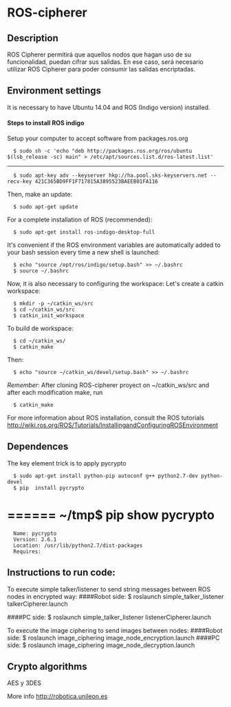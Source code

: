 ROS-cipherer
==============================

## Description
ROS Cipherer permitirá que aquellos nodos que hagan uso de su funcionalidad, puedan cifrar sus salidas. En ese caso, será necesario utilizar ROS Cipherer para poder consumir las salidas encriptadas.

## Environment settings
It is necessary to have Ubuntu 14.04 and ROS (Indigo version) installed.
#### Steps to install ROS indigo
Setup your computer to accept software from packages.ros.org

      $ sudo sh -c 'echo "deb http://packages.ros.org/ros/ubuntu $(lsb_release -sc) main" > /etc/apt/sources.list.d/ros-latest.list'
-------
      $ sudo apt-key adv --keyserver hkp://ha.pool.sks-keyservers.net --recv-key 421C365BD9FF1F717815A3895523BAEEB01FA116      

Then, make an update:

      $ sudo apt-get update
      
For a complete installation of ROS (recommended):

      $ sudo apt-get install ros-indigo-desktop-full
      
It's convenient if the ROS environment variables are automatically added to your bash session every time a new shell is launched: 

      $ echo "source /opt/ros/indigo/setup.bash" >> ~/.bashrc
      $ source ~/.bashrc
      
Now, it is also necessary to configuring the workspace:
Let's create a catkin workspace: 

      $ mkdir -p ~/catkin_ws/src
      $ cd ~/catkin_ws/src
      $ catkin_init_workspace
      
To build de workspace:

      $ cd ~/catkin_ws/
      $ catkin_make
      
Then:
      
      $ echo "source ~/catkin_ws/devel/setup.bash" >> ~/.bashrc
      
*Remember*: After cloning ROS-cipherer proyect on ~/catkin_ws/src and after each modification make, run

      $ catkin_make

For more information about ROS installation, consult the ROS tutorials http://wiki.ros.org/ROS/Tutorials/InstallingandConfiguringROSEnvironment
    

## Dependences
The key element trick is to apply pycrypto

      $ sudo apt-get install python-pip autoconf g++ python2.7-dev python-devel
      $ pip  install pycrypto
======
      ~/tmp$ pip show pycrypto
======
      Name: pycrypto
      Version: 2.6.1
      Location: /usr/lib/python2.7/dist-packages
      Requires: 

## Instructions to run code:
To execute simple talker/listener to send string messages between ROS nodes in encrypted way:
####Robot side:
      $ roslaunch  simple_talker_listener  talkerCipherer.launch

####PC side:
      $ roslaunch  simple_talker_listener  listenerCipherer.launch


To execute the image ciphering to send images between nodes:
####Robot side:
      $ roslaunch  image_ciphering  image_node_encryption.launch
####PC side:
      $ roslaunch  image_ciphering  image_node_decryption.launch
     
## Crypto algorithms 
 AES y 3DES



More info http://robotica.unileon.es
